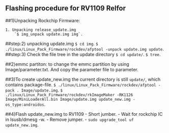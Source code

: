 ## Flashing procedure for RV1109 Relfor

##1)Unpacking Rockchip Firmware:

	1. Unpacking release_update.img
		`$ img_unpack update.img img`.

##step:2) unpacking update.img
		`$ cd img`.
		`$ ./linux/Linux_Pack_Firmware/rockdev/afptool -unpack update.img update`.
##step:3) Check the file tree in the update directory
		`$ cd update/`.
		`$ tree`.
	
##2)emmc partiton:
	to change the emmc partition by using Image/parameter.txt.
	And copy the parameter file to parameter.

##3)To create update_new.img
	the current directory is still `update/`, which contains package-file.
	`$ ./linux/Linux_Pack_Firmware/rockdev/afptool -pack . Image/update.img`.
	`$ ./linux/Linux_Pack_Firmware/rockdev/rkImageMaker -RK1126 Image/MiniLoaderAll.bin
						Image/update.img update_new.img -os_type:androidos`.

##4)Flash update_new.img to RV1109
	- Short jumber.
	- Wait for rockchip IC in lsusb/dmesg -w.
	- Remove jumper.
	- `sudo upgrade_tool uf update_new.img`.
